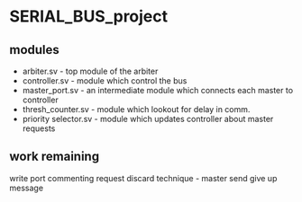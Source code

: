 # SERIAL_BUS_project
## modules
* arbiter.sv - top module of the arbiter
* controller.sv - module which control the bus 
* master_port.sv - an intermediate module which connects each master to controller
* thresh_counter.sv - module which lookout for delay in comm.
* priority selector.sv - module which updates controller about master requests 

## work remaining
write port
commenting
request discard technique - master send give up message
